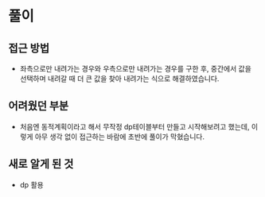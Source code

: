 풀이
====
접근 방법
----------------------
* 좌측으로만 내려가는 경우와 우측으로만 내려가는 경우를 구한 후, 중간에서 값을 선택하며 내려갈 때 더 큰 값을 찾아 내려가는 식으로 해결하였습니다.

어려웠던 부분
----------------------
* 처음엔 동적계획이라고 해서 무작정 dp테이블부터 만들고 시작해보려고 했는데, 이렇게 아무 생각 없이 접근하는 바람에 초반에 풀이가 막혔습니다.

새로 알게 된 것
----------------------
* dp 활용